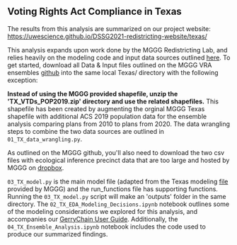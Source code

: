 ## Voting Rights Act Compliance in Texas

The results from this analysis are summarized on our project website: https://uwescience.github.io/DSSG2021-redistricting-website/texas/

This analysis expands upon work done by the MGGG Redistricting Lab, and relies heavily on the modeling code and input data sources outlined [here](https://github.com/mggg/VRA_ensembles). To get started, download all Data & Input files outlined on the MGGG VRA ensembles 
[github](https://github.com/mggg/VRA_ensembles) into the same local Texas/ directory with the following exception:

**Instead of using the MGGG provided shapefile, unzip the 'TX_VTDs_POP2019.zip' directory and use the related shapefiles.** This shapefile has been created by augmenting the orginal MGGG Texas shapefile with additional ACS 2019 population data for the ensemble analysis comparing plans from 2010 to plans from 2020. The data wrangling steps to combine the two data sources are outlined in `01_TX_data_wrangling.py`.

As outlined on the MGGG github, you'll also need to download the two csv files with ecological inference precinct data that are too large and hosted by MGGG on [dropbox](https://www.dropbox.com/sh/k78n2hyixmv9xdg/AABmZG5ntMbXtX1VKThR7_t8a?dl=0).

`03_TX_model.py` is the main model file (adapted from the Texas modeling [file](https://github.com/mggg/VRA_ensembles/blob/master/TX/TX_elections_model.py) provided by MGGG) and the run_functions file has supporting functions. Running the `03_TX_model.py` script will make an 'outputs' folder in the same directory. The `02_TX_EDA_Modeling_Decisions.ipynb` notebook outlines some of the modeling considerations we explored for this analysis, and accompanies our [GerryChain User Guide](https://uwescience.github.io/DSSG2021-redistricting-website/guide/). Additionally, the `04_TX_Ensemble_Analysis.ipynb` notebook includes the code used to produce our summarized findings. 
